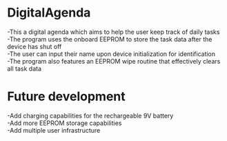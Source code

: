 # DigitalAgenda
-This a digital agenda which aims to help the user keep track of daily tasks  
-The program uses the onboard EEPROM to store the task data after the device has shut off  
-The user can input their name upon device initialization for identification  
-The program also features an EEPROM wipe routine that effectively clears all task data 

# Future development  
-Add charging capabilities for the rechargeable 9V battery  
-Add more EEPROM storage capabilities  
-Add multiple user infrastructure  
